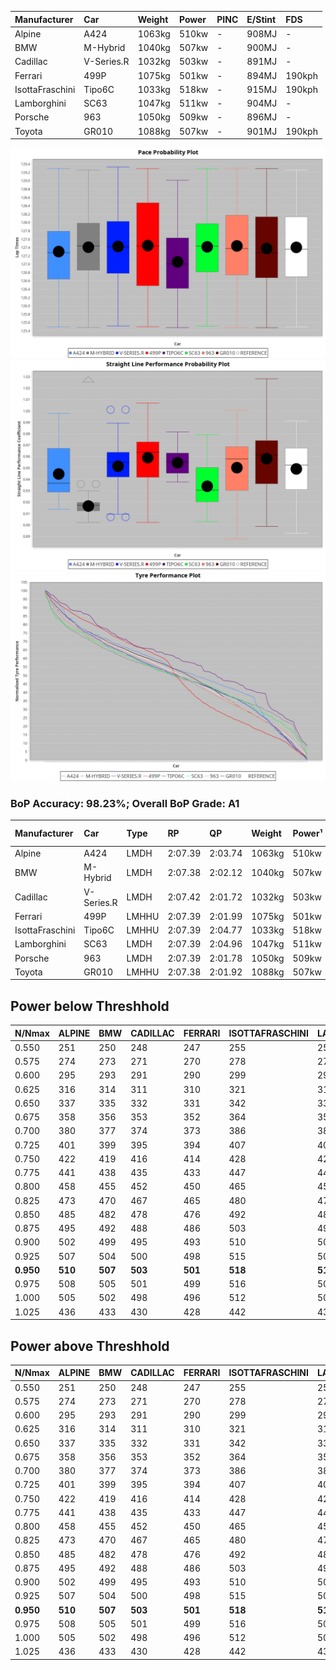 |Manufacturer|Car|Weight|Power|PINC|E/Stint|FDS|
|:-|:-|:-|:-|:-|:-|:-|
|Alpine|A424|1063kg|510kw|-|908MJ|-|
|BMW|M-Hybrid|1040kg|507kw|-|900MJ|-|
|Cadillac|V-Series.R|1032kg|503kw|-|891MJ|-|
|Ferrari|499P|1075kg|501kw|-|894MJ|190kph|
|IsottaFraschini|Tipo6C|1033kg|518kw|-|915MJ|190kph|
|Lamborghini|SC63|1047kg|511kw|-|904MJ|-|
|Porsche|963|1050kg|509kw|-|896MJ|-|
|Toyota|GR010|1088kg|507kw|-|901MJ|190kph|

![PACECHART](./IMG/ACOMETHOD.png)
![STRAIGHTLINEPERFORMANCECHART](./IMG/ACOMETHOD_sp.png)
![TYREPERFORMANCECHART](./IMG/ACOMETHOD_tw.png)

### BoP Accuracy: 98.23%; Overall BoP Grade: A1
|Manufacturer|Car|Type|RP|QP|Weight|Power¹|Threshhold|PINC|Power²|E/Stint|AVG Vmax|FDS|RDLC|L/Stint|BOP-Grade|ModelAccuracy|ModelPoints|Match%|
|:-|:-|:-|:-|:-|:-|:-|:-|:-|:-|:-|:-|:-|:-|:-|:-|:-|:-|:-|
|Alpine|A424|LMDH|2:07.39|2:03.74|1063kg|510kw|210.0kph|-|510kw|908MJ|301.36kph|-|1.00|25|~A1|80.53%|517|100.00%|
|BMW|M-Hybrid|LMDH|2:07.38|2:02.12|1040kg|507kw|210.0kph|-|507kw|900MJ|298.55kph|-|1.03|25|~A1|98.60%|1690|100.00%|
|Cadillac|V-Series.R|LMDH|2:07.42|2:01.72|1032kg|503kw|210.0kph|-|503kw|891MJ|302.57kph|-|1.03|25|~A1|88.58%|2033|100.00%|
|Ferrari|499P|LMHHU|2:07.39|2:01.99|1075kg|501kw|210.0kph|-|501kw|894MJ|302.53kph|190kph|1.02|25|~A1|84.67%|2303|100.00%|
|IsottaFraschini|Tipo6C|LMHHU|2:07.39|2:04.77|1033kg|518kw|210.0kph|-|518kw|915MJ|304.60kph|190kph|1.07|25|+A2|66.67%|96|93.04%|
|Lamborghini|SC63|LMDH|2:07.39|2:04.96|1047kg|511kw|210.0kph|-|511kw|904MJ|300.28kph|-|1.04|25|+A2|96.77%|419|92.83%|
|Porsche|963|LMDH|2:07.39|2:01.78|1050kg|509kw|210.0kph|-|509kw|896MJ|302.63kph|-|1.02|25|~A1|93.05%|5740|100.00%|
|Toyota|GR010|LMHHU|2:07.38|2:01.92|1088kg|507kw|210.0kph|-|507kw|901MJ|302.38kph|190kph|1.00|25|~A1|90.17%|3255|100.00%|

## Power below Threshhold
|N/Nmax|ALPINE|BMW|CADILLAC|FERRARI|ISOTTAFRASCHINI|LAMBORGHINI|PORSCHE|TOYOTA|
|:-|:-|:-|:-|:-|:-|:-|:-|:-|
|0.550|251|250|248|247|255|252|251|250|
|0.575|274|273|271|270|278|275|274|273|
|0.600|295|293|291|290|299|295|294|293|
|0.625|316|314|311|310|321|316|315|314|
|0.650|337|335|332|331|342|337|336|335|
|0.675|358|356|353|352|364|359|357|356|
|0.700|380|377|374|373|386|380|379|377|
|0.725|401|399|395|394|407|402|400|399|
|0.750|422|419|416|414|428|422|421|419|
|0.775|441|438|435|433|447|441|440|438|
|0.800|458|455|452|450|465|459|457|455|
|0.825|473|470|467|465|480|474|472|470|
|0.850|485|482|478|476|492|485|484|482|
|0.875|495|492|488|486|503|496|494|492|
|0.900|502|499|495|493|510|503|501|499|
|0.925|507|504|500|498|515|508|506|504|
|**0.950**|**510**|**507**|**503**|**501**|**518**|**511**|**509**|**507**|
|0.975|508|505|501|499|516|509|507|505|
|1.000|505|502|498|496|512|505|504|502|
|1.025|436|433|430|428|442|436|435|433|

## Power above Threshhold
|N/Nmax|ALPINE|BMW|CADILLAC|FERRARI|ISOTTAFRASCHINI|LAMBORGHINI|PORSCHE|TOYOTA|
|:-|:-|:-|:-|:-|:-|:-|:-|:-|
|0.550|251|250|248|247|255|252|251|250|
|0.575|274|273|271|270|278|275|274|273|
|0.600|295|293|291|290|299|295|294|293|
|0.625|316|314|311|310|321|316|315|314|
|0.650|337|335|332|331|342|337|336|335|
|0.675|358|356|353|352|364|359|357|356|
|0.700|380|377|374|373|386|380|379|377|
|0.725|401|399|395|394|407|402|400|399|
|0.750|422|419|416|414|428|422|421|419|
|0.775|441|438|435|433|447|441|440|438|
|0.800|458|455|452|450|465|459|457|455|
|0.825|473|470|467|465|480|474|472|470|
|0.850|485|482|478|476|492|485|484|482|
|0.875|495|492|488|486|503|496|494|492|
|0.900|502|499|495|493|510|503|501|499|
|0.925|507|504|500|498|515|508|506|504|
|**0.950**|**510**|**507**|**503**|**501**|**518**|**511**|**509**|**507**|
|0.975|508|505|501|499|516|509|507|505|
|1.000|505|502|498|496|512|505|504|502|
|1.025|436|433|430|428|442|436|435|433|
